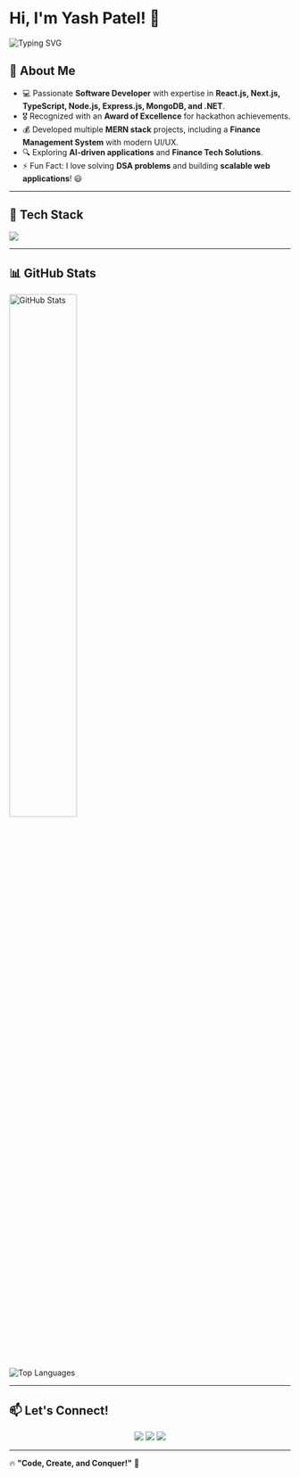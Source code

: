 # Hi, I'm Yash Patel! 👋

<p>
  <img src="https://readme-typing-svg.demolab.com?font=Fira+Code&weight=600&size=22&pause=1000&color=FF5733&width=435&lines=Full+Stack+Developer;MERN+%7C+Next.js+%7C+TypeScript;Java+%7C+DSA+%7C+.NET;Passionate+Problem+Solver;Always+Learning+%F0%9F%92%AA" alt="Typing SVG" />
</p>

## 🚀 About Me
- 💻 Passionate **Software Developer** with expertise in **React.js, Next.js, TypeScript, Node.js, Express.js, MongoDB, and .NET**.
- 🎖 Recognized with an **Award of Excellence** for hackathon achievements.
- 💰 Developed multiple **MERN stack** projects, including a **Finance Management System** with modern UI/UX.
- 🔍 Exploring **AI-driven applications** and **Finance Tech Solutions**.
- ⚡ Fun Fact: I love solving **DSA problems** and building **scalable web applications**! 😃

---

## 🔨 Tech Stack  
<div>
  <img src="https://skillicons.dev/icons?i=js,ts,java,python,react,nextjs,tailwind,nodejs,express,mongodb,mysql,dotnet,postman,git,github,figma,vscode,vercel,html,css" />
</div>

---

## 📊 GitHub Stats  
<p>
  <img src="https://github-readme-stats.vercel.app/api?username=IT-YASH&show_icons=true&theme=radical" alt="GitHub Stats" width="49%" />
</p>
<p>
  <img src="https://github-readme-stats.vercel.app/api/top-langs/?username=IT-YASH&layout=compact&theme=radical" alt="Top Languages" />
</p>

---


## 📫 Let's Connect!  
<p align="center">
  <a href="https://www.linkedin.com/in/yash-patel"><img src="https://img.shields.io/badge/LinkedIn-%230077B5.svg?&style=for-the-badge&logo=linkedin&logoColor=white" /></a>
  <a href="mailto:pyash7646@gmail.com"><img src="https://img.shields.io/badge/Email-D14836?style=for-the-badge&logo=gmail&logoColor=white" /></a>
  <a href="#"><img src="https://img.shields.io/badge/Portfolio-Coming%20Soon-orange?style=for-the-badge" /></a>
</p>

---

🔥 **"Code, Create, and Conquer!"** 🚀  

